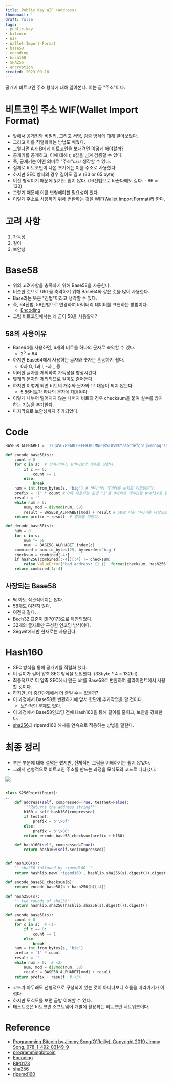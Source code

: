 ```yaml
---
title: Public Key WIF (Address)
thumbnail: ''
draft: false
tags:
- public-key
- bitcoin
- WIF
- Wallet-Import-Format
- base58
- encoding
- hash160
- SHA256
- encryption
created: 2023-09-18
---
```


공개키 비트코인 주소 형식에 대해 알아본다. 이는 곧 "주소"이다.

# 비트코인 주소 WIF(Wallet Import Format)

* 앞에서 공개키와 비밀키, 그리고 서명, 검증 방식에 대해 알아보았다.
* 그리고 이를 직렬화하는 방법도 배웠다.
* 그렇다면 A가 B에게 비트코인을 보내려면 어떻게 해야할까?
* 공개키를 공개하고, 이에 대해 r, s값을 넘겨 검증할 수 있다.
* 즉, 공개키는 어떤 의미로 "주소"라고 생각할 수 있다.
* 실제로 비트코인이 나온 초기에는 이를 주소로 사용했다. 
* 하지만 SEC 방식의 경우 길이도 길고 (33 or 65 byte)
* 이진 형식이기 때문에 읽기도 쉽지 않다. (16진법으로 바꾼다해도 길다. - 66 or 130)
* 그렇기 때문에 이를 변형해야할 필요성이 있다.
* 이렇게 주소로 사용하기 위해 변환하는 것을 WIF(Wallet Import Format)라 한다.

# 고려 사항

1. 가독성
1. 길이
1. 보안성

# Base58

* 위의 고려사항을 충족하기 위해 Base58을 사용한다.
* 비슷한 것으로 URL을 축약하기 위해 Base64와 같은 것을 많이 사용한다.
* Base라는 뜻은 "진법"이라고 생각할 수 있다.
* 즉, 64진법, 58진법으로 변경하여 바이너리 데이터를 표현하는 방법이다.
  * [Encoding](https://velog.io/@wansook0316/%ED%95%B5%EC%8B%AC%EB%A7%8C-%EC%9D%B4%ED%95%B4%ED%95%98%EB%8A%94-%EC%9D%B8%EC%BD%94%EB%94%A9-ASCII-Unicode-UTF-8-URL-Encoding-Base64)
* 그럼 비트코인에서는 왜 굳이 58을 사용할까?

## 58의 사용이유

* Base64를 사용하면, 6개의 비트를 하나의 문자로 축약할 수 있다.
  * $2^6 = 64$
* 하지만 Base64에서 사용하는 글자와 숫자는 혼동하기 쉽다.
  * 0과 O, 1과 I, -과 _ 등
* 이러한 글자를 제외하여 가독성을 향상시킨다.
* 몇개의 문자만 제외되므로 길이도 줄어든다.
* 하지만 이렇게 되면 비트의 개수와 문자와 1:1 대응이 되지 않는다.
  * 5.86비트가 하나의 문자에 대응된다.
* 이렇게 나누어 떨어지지 않는 나머지 비트의 경우 checksum을 붙여 실수를 방지하는 기능을 추가한다.
* 마지막으로 보안성까지 추가되었다.

# Code

````python
BASE58_ALPHABET = '123456789ABCDEFGHJKLMNPQRSTUVWXYZabcdefghijkmnopqrstuvwxyz'

def encode_base58(s):
    count = 0
    for c in s:  # 전처리이다. 0바이트의 개수를 정한다.
        if c == 0:
            count += 1
        else:
            break
    num = int.from_bytes(s, 'big') # 바이너리 데이터를 숫자로 디코딩한다.
    prefix = '1' * count # 0에 대응되는 값인 "1"을 0바이트 개수만큼 prefix로 달아둔다. 이 부분은 p2pkh에서 필요하다.
    result = ''
    while num > 0:  
        num, mod = divmod(num, 58)
        result = BASE58_ALPHABET[mod] + result # 58로 나눈 나머지를 바탕으로 문자를 결정한다.
    return prefix + result  # 결과를 더한다.

def decode_base58(s):
    num = 0
    for c in s:
        num *= 58
        num += BASE58_ALPHABET.index(c)
    combined = num.to_bytes(25, byteorder='big')
    checksum = combined[-4:]
    if hash256(combined[:-4])[:4] != checksum:
        raise ValueError('bad address: {} {}'.format(checksum, hash256(combined[:-4])[:4]))
    return combined[1:-4]
````

## 사장되는 Base58

* 딱 봐도 직관적이지는 않다.
* 58개도 여전히 많다.
* 여전히 길다.
* Bech32 표준이 [BIP0173](https://en.bitcoin.it/wiki/BIP_0173)으로 제안되었다.
* 32개의 글자로만 구성한 인코딩 방식이다.
* Segwit에서만 현재로는 사용된다.

# Hash160

* SEC 방식을 통해 공개키를 직렬화 했다.
* 이 길이가 길어 압축 SEC 방식을 도입했다. (33byte * 4 = 132bit)
* 최종적으로 이 압축 SEC에서 만든 bit를 Base58로 변환하여 클라이언트에서 사용할 것이다.
* 하지만, 이 중간단계에서 더 줄일 수는 없을까?
* 이 과정에서 Base58로 변환하기에 앞서 한단계 추가작업을 할 것이다.
  * 보안적인 문제도 있다.
* 이 과정에서 Base58인코딩 전에 Hash160을 통해 길이를 줄이고, 보안을 강화한다.
* [sha256](http://wiki.hash.kr/index.php/SHA256)과 ripemd160 해시를 연속으로 적용하는 방법을 말한다.

# 최종 정리

* 부분 부분에 대해 설명은 했지만, 전체적인 그림을 이해하기는 쉽지 않았다.
* 그래서 선형적으로 비트코인 주소를 만드는 과정을 모식도와 코드로 나타냈다.

![](BitcoinProgramming_08_PublicKeyWIF(Address)_0.png)

````python

class S256Point(Point):
...
    def address(self, compressed=True, testnet=False):
        '''Returns the address string'''
        h160 = self.hash160(compressed)
        if testnet:
            prefix = b'\x6f'
        else:
            prefix = b'\x00'
        return encode_base58_checksum(prefix + h160)

    def hash160(self, compressed=True):
        return hash160(self.sec(compressed))


def hash160(s):
    '''sha256 followed by ripemd160'''
    return hashlib.new('ripemd160', hashlib.sha256(s).digest()).digest()

def encode_base58_checksum(b):
    return encode_base58(b + hash256(b)[:4])

def hash256(s):
    '''two rounds of sha256'''
    return hashlib.sha256(hashlib.sha256(s).digest()).digest()

def encode_base58(s):
    count = 0
    for c in s:  # <1>
        if c == 0:
            count += 1
        else:
            break
    num = int.from_bytes(s, 'big')
    prefix = '1' * count
    result = ''
    while num > 0:  # <2>
        num, mod = divmod(num, 58)
        result = BASE58_ALPHABET[mod] + result
    return prefix + result  # <3>
````

* 코드가 아무래도 선형적으로 구성되어 있는 것이 아니다보니 흐름을 따라가기가 어렵다.
* 하지만 모식도를 보면 금방 이해할 수 있다.
* 테스트넷은 비트코인 소프트웨어 개발에 활용되는 비트코인 네트워크이다.

# Reference

* [Programming Bitcoin by Jimmy Song(O'Reilly). Copyright 2019 Jimmy Song, 978-1-492-03149-9](https://product.kyobobook.co.kr/detail/S000001810191?LINK=NVB&NaPm=ct%3Dlco3jtn4%7Cci%3Dbf430ef307d43aa5d2aed075a40675b99aea5dd1%7Ctr%3Dboksl1%7Csn%3D5342564%7Chk%3D30b6603d08172940787f2adaf8fa881b7ca80517)
* [programmingbitcoin](https://github.com/jimmysong/programmingbitcoin)
* [Encoding](https://velog.io/@wansook0316/%ED%95%B5%EC%8B%AC%EB%A7%8C-%EC%9D%B4%ED%95%B4%ED%95%98%EB%8A%94-%EC%9D%B8%EC%BD%94%EB%94%A9-ASCII-Unicode-UTF-8-URL-Encoding-Base64)
* [BIP0173](https://en.bitcoin.it/wiki/BIP_0173)
* [sha256](http://wiki.hash.kr/index.php/SHA256)
* [ripemd160](http://wiki.hash.kr/index.php/RIPEMD-160)
